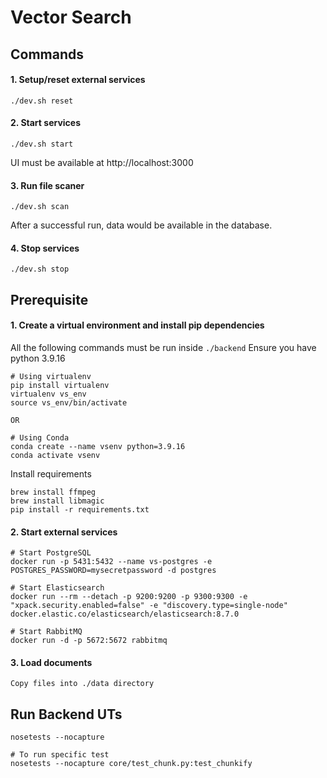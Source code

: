 # Vector Search

## Commands
#### 1. Setup/reset external services
```
./dev.sh reset
```

#### 2. Start services
```
./dev.sh start
```
UI must be available at http://localhost:3000

#### 3. Run file scaner
```
./dev.sh scan
```
After a successful run, data would be available in the database.

#### 4. Stop services
```
./dev.sh stop
```

## Prerequisite

#### 1. Create a virtual environment and install pip dependencies
All the following commands must be run inside `./backend`
Ensure you have python 3.9.16
```
# Using virtualenv
pip install virtualenv
virtualenv vs_env
source vs_env/bin/activate

OR

# Using Conda
conda create --name vsenv python=3.9.16
conda activate vsenv
```

Install requirements
```
brew install ffmpeg
brew install libmagic
pip install -r requirements.txt
```

#### 2. Start external services
```
# Start PostgreSQL
docker run -p 5431:5432 --name vs-postgres -e POSTGRES_PASSWORD=mysecretpassword -d postgres

# Start Elasticsearch
docker run --rm --detach -p 9200:9200 -p 9300:9300 -e "xpack.security.enabled=false" -e "discovery.type=single-node" docker.elastic.co/elasticsearch/elasticsearch:8.7.0

# Start RabbitMQ
docker run -d -p 5672:5672 rabbitmq
```

#### 3. Load documents
```
Copy files into ./data directory
```

## Run Backend UTs
```
nosetests --nocapture

# To run specific test
nosetests --nocapture core/test_chunk.py:test_chunkify
```
